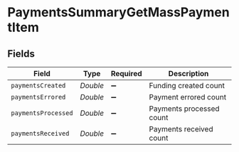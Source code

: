 # PaymentsSummaryGetMassPaymentItem


## Fields

| Field                    | Type                     | Required                 | Description              |
| ------------------------ | ------------------------ | ------------------------ | ------------------------ |
| `paymentsCreated`        | *Double*                 | :heavy_minus_sign:       | Funding created count    |
| `paymentsErrored`        | *Double*                 | :heavy_minus_sign:       | Payment errored count    |
| `paymentsProcessed`      | *Double*                 | :heavy_minus_sign:       | Payments processed count |
| `paymentsReceived`       | *Double*                 | :heavy_minus_sign:       | Payments received count  |